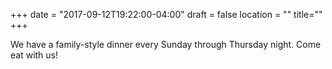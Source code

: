 +++
date = "2017-09-12T19:22:00-04:00"
draft = false
location = ""
title=""
+++

We have a family-style dinner every Sunday through Thursday night. Come eat with us!
